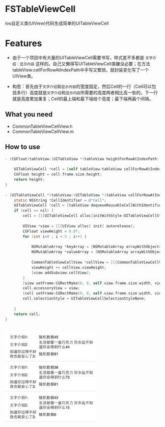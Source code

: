 FSTableViewCell
===========

ios自定义类(UIView)代码生成简单的UITableViewCell

Features
========

* 由于一个项目中有大量的UITableViewCell需要书写，样式差不多都是 `文字介绍：显示内容` 这样的。自己又懒得写UITableViewCell类嫌没必要；在方法tableView:cellForRowAtIndexPath中手写又繁琐。就封装变化写了一个UIView类。

* 构思：首先由于`文字介绍`和`显示内容`的宽度固定，然后Cell的一行（Cell可以包括多行）高度就是`文字介绍`和`显示内容`所需要的高度两者相比高一些的。下一行就是高度累加重复；Cell的最上端和最下端给个高度；最下端再画个间隔。

What you need
---

* CommonTableViewCellView.h
* CommonTableViewCellView.m

How to use
---  

```objective-c
- (CGFloat)tableView:(UITableView *)tableView heightForRowAtIndexPath:(NSIndexPath *)indexPath{  
      
    UITableViewCell *cell = [self tableView:tableView cellForRowAtIndexPath:indexPath];  
    CGFloat height = cell.frame.size.height;  
    return height;  
}  
  
- (UITableViewCell *)tableView:(UITableView *)tableView cellForRowAtIndexPath:(NSIndexPath *)indexPath {  
    static NSString *CellIdentifier = @"Cell";  
    UITableViewCell *cell = [tableView dequeueReusableCellWithIdentifier:CellIdentifier];  
    if (cell == nil) {  
        cell = [[[UITableViewCell alloc]initWithStyle:UITableViewCellStyleDefault reuseIdentifier:CellIdentifier ] autorelease];  
          
        UIView *view = [[[UIView alloc] init] autorelease];  
        CGFloat viewHeight = 0.0f;  
        for (int i=0 ; i < 5 ; i++) {  
              
            NSMutableArray *keyArray = [NSMutableArray arrayWithObjects:@"文字介绍1:",@"文字介绍2:",@"知道你过得不好 我也就安心了3:", nil nil];  
            NSMutableArray *valueArray = [NSMutableArray arrayWithObjects:[NSString stringWithFormat:@"随机数据%d", arc4random_uniform(100)],[NSString stringWithFormat:@"生活就像一盒巧克力 你永远不知道你会得到什么%d", arc4random_uniform(100)],[NSString stringWithFormat:@"随机数据%d", arc4random_uniform(100)], nil nil];  
  
            CommonTableViewCellView *cellView = [[[CommonTableViewCellView alloc] initWithFrame:CGRectMake(0, viewHeight, self.view.frame.size.width, 0) keyArray:keyArray valueArray:valueArray] autorelease];  
            viewHeight += cellView.viewHeight;  
            [view addSubview:cellView];  
        }  
        [view setFrame:CGRectMake(0, 0, self.view.frame.size.width, viewHeight)];  
        cell.accessoryView = view;  
        [cell setFrame:CGRectMake(0, 0, self.view.frame.size.width, viewHeight)];  
        cell.selectionStyle = UITableViewCellSelectionStyleNone;  
  
    }  
    return cell;  
}  
    
```
<img src="result.png" height=300>